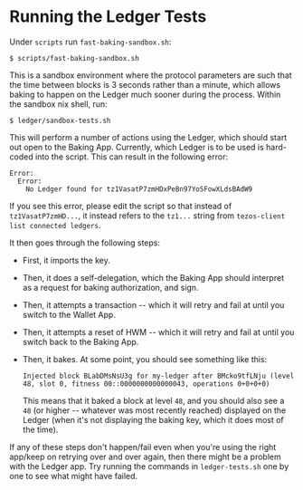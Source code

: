 # Running the Ledger Tests

Under `scripts` run `fast-baking-sandbox.sh`:

```
$ scripts/fast-baking-sandbox.sh
```

This is a sandbox environment where the protocol parameters are such that the time between blocks is
3 seconds rather than a minute, which allows baking to happen on the Ledger much sooner during the
process. Within the sandbox nix shell, run:

```
$ ledger/sandbox-tests.sh
```

This will perform a number of actions using the Ledger, which should
start out open to the Baking App. Currently, which Ledger is to be used
is hard-coded into the script. This can result in the following error:

```
Error:
  Error:
    No Ledger found for tz1VasatP7zmHDxPeBn97YoSFowXLdsBAdW9
```

If you see this error, please edit the script so that instead of `tz1VasatP7zmHD...`, it instead
refers to the `tz1...` string from `tezos-client list connected ledgers`.

It then goes through the following steps:

  * First, it imports the key.
  * Then, it does a self-delegation, which the Baking App should interpret as a request for baking
    authorization, and sign.
  * Then, it attempts a transaction -- which it will retry and fail at until you switch to the Wallet App.
  * Then, it attempts a reset of HWM -- which it will retry and fail at until you switch back to the
    Baking App.
  * Then, it bakes. At some point, you should see something like this:

    ```
    Injected block BLabDMsNsU3g for my-ledger after BMcko9tfLNju (level 48, slot 0, fitness 00::0000000000000043, operations 0+0+0+0)
    ```

    This means that it baked a block at level `48`, and you should
    also see a `48` (or higher -- whatever was most recently reached)
    displayed on the Ledger (when it's not displaying the baking key,
    which it does most of the time).

If any of these steps don't happen/fail even when you're using the right
app/keep on retrying over and over again, then there might be a problem
with the Ledger app. Try running the commands in `ledger-tests.sh`
one by one to see what might have failed.
